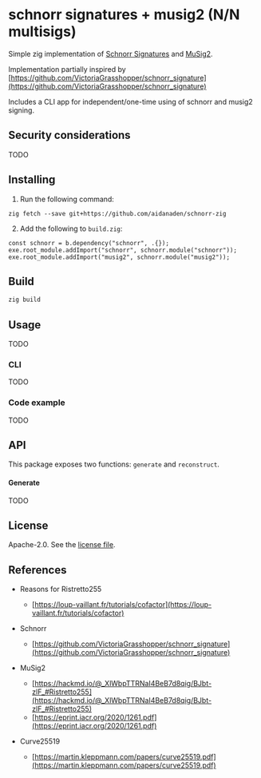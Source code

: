 # schnorr signatures + musig2 (N/N multisigs)

Simple zig implementation of [Schnorr Signatures](https://en.wikipedia.org/wiki/Shamir%27s_Secret_Sharing) and [MuSig2](https://link.springer.com/chapter/10.1007/978-3-030-84242-0_8).

Implementation partially inspired by [https://github.com/VictoriaGrasshopper/schnorr_signature](https://github.com/VictoriaGrasshopper/schnorr_signature)

Includes a CLI app for independent/one-time using of schnorr and musig2 signing.

## Security considerations

TODO

## Installing

1. Run the following command:

```
zig fetch --save git+https://github.com/aidanaden/schnorr-zig
```

2. Add the following to `build.zig`:

```zig
const schnorr = b.dependency("schnorr", .{});
exe.root_module.addImport("schnorr", schnorr.module("schnorr"));
exe.root_module.addImport("musig2", schnorr.module("musig2"));
```

## Build

```sh
zig build
```

## Usage

TODO

### CLI

TODO

### Code example

TODO

## API

This package exposes two functions: `generate` and `reconstruct`.

#### Generate

TODO

## License

Apache-2.0. See the [license file](LICENSE).

## References

- Reasons for Ristretto255

  - [https://loup-vaillant.fr/tutorials/cofactor](https://loup-vaillant.fr/tutorials/cofactor)

- Schnorr

  - [https://github.com/VictoriaGrasshopper/schnorr_signature](https://github.com/VictoriaGrasshopper/schnorr_signature)

- MuSig2

  - [https://hackmd.io/@_XlWbpTTRNaI4BeB7d8qig/BJbt-zlF_#Ristretto255](https://hackmd.io/@_XlWbpTTRNaI4BeB7d8qig/BJbt-zlF_#Ristretto255)
  - [https://eprint.iacr.org/2020/1261.pdf](https://eprint.iacr.org/2020/1261.pdf)

- Curve25519

  - [https://martin.kleppmann.com/papers/curve25519.pdf](https://martin.kleppmann.com/papers/curve25519.pdf)
